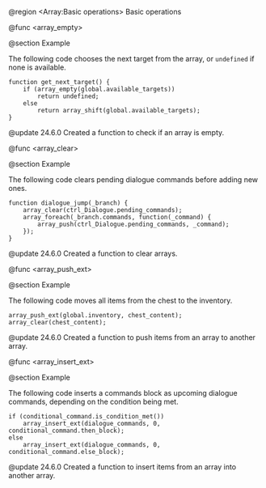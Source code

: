 @region <Array:Basic operations> Basic operations

@func <array_empty>

@section Example

The following code chooses the next target from the array, or `undefined` if none is available.

```gml
function get_next_target() {
    if (array_empty(global.available_targets))
        return undefined;
    else
        return array_shift(global.available_targets);
}
```

@update 24.6.0
Created a function to check if an array is empty.

@func <array_clear>

@section Example

The following code clears pending dialogue commands before adding new ones.

```gml
function dialogue_jump(_branch) {
    array_clear(ctrl_Dialogue.pending_commands);
    array_foreach(_branch.commands, function(_command) {
        array_push(ctrl_Dialogue.pending_commands, _command);
    });
}
```

@update 24.6.0
Created a function to clear arrays.

@func <array_push_ext>

@section Example

The following code moves all items from the chest to the inventory.

```gml
array_push_ext(global.inventory, chest_content);
array_clear(chest_content);
```

@update 24.6.0
Created a function to push items from an array to another array.

@func <array_insert_ext>

@section Example

The following code inserts a commands block as upcoming dialogue commands, depending on the condition being met.

```gml
if (conditional_command.is_condition_met())
    array_insert_ext(dialogue_commands, 0, conditional_command.then_block);
else
    array_insert_ext(dialogue_commands, 0, conditional_command.else_block);
```

@update 24.6.0
Created a function to insert items from an array into another array.
